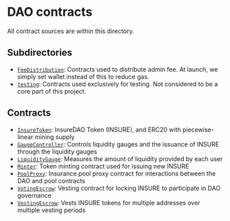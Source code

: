 # DAO contracts

All contract sources are within this directory.

## Subdirectories

- [`FeeDistribution`](FeeDistribution): Contracts used to distribute admin fee. At launch, we simply set wallet instead of this to reduce gas.
- [`testing`](testing): Contracts used exclusively for testing. Not considered to be a core part of this project.

## Contracts

- [`InsureToken`](InsureToken.sol): InsureDAO Token (INSURE), and ERC20 with piecewise-linear mining supply
- [`GaugeController`](GaugeController.sol): Controls liquidity gauges and the issuance of INSURE through the liquidity gauges
- [`LiquidityGauge`](LiquidityGauge.sol): Measures the amount of liquidity provided by each user
- [`Minter`](Minter.sol): Token minting contract used for issuing new INSURE
- [`PoolProxy`](PoolProxy.sol): Insurance pool proxy contract for interactions between the DAO and pool contracts
- [`VotingEscrow`](VotingEscrow.sol): Vesting contract for locking INSURE to participate in DAO governance
- [`VestingEscrow`](Vesting/VestingEscrow.sol): Vests INSURE tokens for multiple addresses over multiple vesting periods

